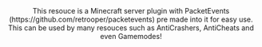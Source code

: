 <center> This resouce is a Minecraft server plugin with PacketEvents (https://github.com/retrooper/packetevents) pre made into it for easy use. This can be used by many resouces such as AntiCrashers, AntiCheats and even Gamemodes! </centre>
